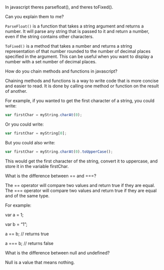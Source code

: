 In javascript theres parsefloat(), and theres toFixed().

Can you explain them to me?

`ParseFloat()` is a function that takes a string argument and returns a number. It will parse any string that is passed to it and return a number, even if the string contains other characters.

`ToFixed()` is a method that takes a number and returns a string representation of that number rounded to the number of decimal places specified in the argument. This can be useful when you want to display a number with a set number of decimal places.

How do you chain methods and functions in javascript?

Chaining methods and functions is a way to write code that is more concise and easier to read. It is done by calling one method or function on the result of another.

For example, if you wanted to get the first character of a string, you could write:

```js
var firstChar = myString.charAt(0);
```

Or you could write:

```js
var firstChar = myString[0];
```

But you could also write:

```js
var firstChar = myString.charAt(0).toUpperCase();
```

This would get the first character of the string, convert it to uppercase, and store it in the variable firstChar.

What is the difference between == and ===?

The == operator will compare two values and return true if they are equal. The === operator will compare two values and return true if they are equal and of the same type.

For example:

var a = 1;

var b = “1”;

a == b; // returns true

a === b; // returns false

What is the difference between null and undefined?

Null is a value that means nothing.

